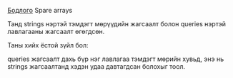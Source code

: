 [Бодлого](https://www.hackerrank.com/challenges/sparse-arrays/problem) Spare arrays

Танд strings нэртэй тэмдэгт мөрүүдийн жагсаалт болон queries нэртэй лавлагааны жагсаалт өгөгдсөн.

Таны хийх ёстой зүйл бол:

queries жагсаалт дахь бүр нэг лавлагаа тэмдэгт мөрийн хувьд, энэ нь strings жагсаалтанд хэдэн удаа давтагдсан болохыг тоол.
